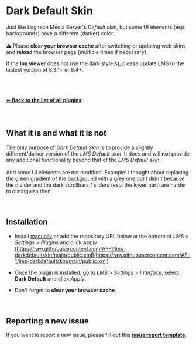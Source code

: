 Dark Default Skin
====

Just like Logitech Media Server's *Default skin*, but some UI elements (esp. backgrounds) have a different (darker) color.<br><br>
⚠️ Please **clear your browser cache** after switching or updating web skins and **reload** the browser page (multiple times if necessary).<br>

If the **log viewer** does not use the dark style(s), please update LMS to the lastest version of 8.3.1+ or 8.4+.

<br><br><br>
[⬅️ **Back to the list of all plugins**](https://github.com/AF-1/)
<br><br><br>

## What it is and what it is not
The only purpose of *Dark Default Skin* is to provide a slightly different/darker version of the *LMS Default skin*. It does and will **not** provide any additional functionality beyond that of the *LMS Default skin*.<br><br>And some UI elements are not modified. Example: I thought about replacing the green gradient of the background with a grey one but I didn't because the divider and the dark scrollbars / sliders (esp. the lower part) are harder to distinguish then.
<br><br><br>


## Installation

- Install [manually](https://github.com/AF-1/sobras/wiki/Manual-installation-of-LMS-plugins) or add the repository URL below at the bottom of *LMS* > *Settings* > *Plugins* and click *Apply*:
[https://raw.githubusercontent.com/AF-1/lms-darkdefaultskin/main/public.xml](https://raw.githubusercontent.com/AF-1/lms-darkdefaultskin/main/public.xml)

- Once the plugin is installed, go to *LMS* > *Settings* > *Interface*, select **Dark Default** and click *Apply*.

- Don't forget to **clear your browser cache**.
<br><br><br>


## Reporting a new issue

If you want to report a new issue, please fill out this [**issue report template**](https://github.com/AF-1/lms-darkdefaultskin/issues/new?template=bug_report.md&title=%5BISSUE%5D+).
<br><br><br>